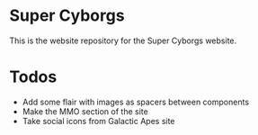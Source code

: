 # Super Cyborgs

This is the website repository for the Super Cyborgs website. 

# Todos

 - Add some flair with images as spacers between components 
 - Make the MMO section of the site
 - Take social icons from Galactic Apes site
